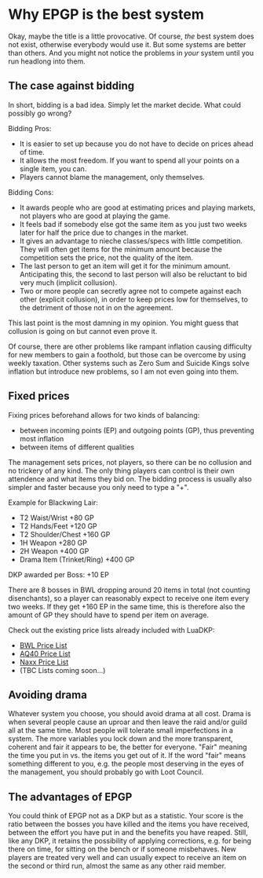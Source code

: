 # Why EPGP is the best system

Okay, maybe the title is a little provocative. Of course, *the* best system does not exist, otherwise everybody would use it.
But some systems are better than others. And you might not notice the problems in *your* system until you run headlong into them.

## The case against bidding

In short, bidding is a bad idea. Simply let the market decide. What could possibly go wrong?

Bidding Pros:
- It is easier to set up because you do not have to decide on prices ahead of time.
- It allows the most freedom. If you want to spend all your points on a single item, you can.
- Players cannot blame the management, only themselves.

Bidding Cons:
- It awards people who are good at estimating prices and playing markets, not players who are good at playing the game.
- It feels bad if somebody else got the same item as you just two weeks later for half the price due to changes in the market.
- It gives an advantage to nieche classes/specs with little competition. They will often get items for the minimum amount because the competition sets the price, not the quality of the item.
- The last person to get an item will get it for the minimum amount. Anticipating this, the second to last person will also be reluctant to bid very much (implicit collusion).
- Two or more people can secretly agree not to compete against each other (explicit collusion), in order to keep prices low for themselves, to the detriment of those not in on the agreement.

This last point is the most damning in my opinion. You might guess that collusion is going on but cannot even prove it.

Of course, there are other problems like rampant inflation causing difficulty for new members to gain a foothold, but those can be overcome by using weekly taxation. Other systems such as Zero Sum and Suicide Kings solve inflation but introduce new problems, so I am not even going into them.

## Fixed prices

Fixing prices beforehand allows for two kinds of balancing:
- between incoming points (EP) and outgoing points (GP), thus preventing most inflation
- between items of different qualities

The management sets prices, not players, so there can be no collusion and no trickery of any kind. The only thing players can control is their own attendence and what items they bid on. The bidding process is usually also simpler and faster because you only need to type a "+".

Example for Blackwing Lair:
- T2 Waist/Wrist +80 GP
- T2 Hands/Feet +120 GP
- T2 Shoulder/Chest +160 GP
- 1H Weapon +280 GP
- 2H Weapon +400 GP
- Drama Item (Trinket/Ring) +400 GP

DKP awarded per Boss: +10 EP

There are 8 bosses in BWL dropping around 20 items in total (not counting disenchants), so a player can reasonably expect to receive one item every two weeks. If they get +160 EP in the same time, this is therefore also the amount of GP they should have to spend per item on average.

Check out the existing price lists already included with LuaDKP:
- [BWL Price List](../Manager/Defaults/MyGroup/Settings/BWL.lua)
- [AQ40 Price List](../Manager/Defaults/MyGroup/Settings/AQ40.lua)
- [Naxx Price List](../Manager/Defaults/MyGroup/Settings/Naxx.lua)
- (TBC Lists coming soon...)

## Avoiding drama

Whatever system you choose, you should avoid drama at all cost. Drama is when several people cause an uproar and then leave the raid and/or guild all at the same time. Most people will tolerate small imperfections in a system. The more variables you lock down and the more transparent, coherent and fair it appears to be, the better for everyone. "Fair" meaning the time you put in vs. the items you get out of it. If the word "fair" means something different to you, e.g. the people most deserving in the eyes of the management, you should probably go with Loot Council.

## The advantages of EPGP

You could think of EPGP not as a DKP but as a statistic. Your score is the ratio between the bosses you have killed and the items you have received, between the effort you have put in and the benefits you have reaped. Still, like any DKP, it retains the possibility of applying corrections, e.g. for being there on time, for sitting on the bench or if someone misbehaves. New players are treated very well and can usually expect to receive an item on the second or third run, almost the same as any other raid member.
